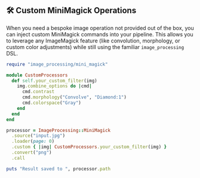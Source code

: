 ## 🛠️ Custom MiniMagick Operations

When you need a bespoke image operation not provided out of the box, you can inject custom MiniMagick commands into your pipeline. This allows you to leverage any ImageMagick feature (like convolution, morphology, or custom color adjustments) while still using the familiar `image_processing` DSL.

```ruby
require "image_processing/mini_magick"

module CustomProcessors
  def self.your_custom_filter(img)
    img.combine_options do |cmd|
      cmd.contrast
      cmd.morphology("Convolve", "Diamond:1")
      cmd.colorspace("Gray")
    end
  end
end

processor = ImageProcessing::MiniMagick
  .source("input.jpg")
  .loader(page: 0)
  .custom { |img| CustomProcessors.your_custom_filter(img) }
  .convert("png")
  .call

puts "Result saved to ", processor.path
```